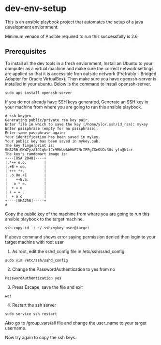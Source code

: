 # dev-env-setup
This is an ansible playbook project that automates the setup of a java development enviornment.

Minimum version of Ansible required to run this successfully is 2.6

## Prerequisites

To install all the dev tools in a fresh enviornment, Install an Ubuntu to your computer as a virtual machine and make sure the correct network settings are applied so that it is accessible fron outside network (Prefrably - Bridged Adapter for Oracle VirtualBox). Then make sure you have openssh-server is installed in your ubuntu. Below is the command to install openssh-server.

```
sudo apt install openssh-server
```

If you do not already have SSH keys generated, Generate an SSH key in your machine from where you are going to run this ansible playbook.

```
# ssh-keygen
Generating public/private rsa key pair.
Enter file in which to save the key (/home/ylo/.ssh/id_rsa): mykey
Enter passphrase (empty for no passphrase):
Enter same passphrase again:
Your identification has been saved in mykey.
Your public key has been saved in mykey.pub.
The key fingerprint is:
SHA256:GKW7yzA1J1qkr1Cr9MhUwAbHbF2NrIPEgZXeOUOz3Us ylo@klar
The key's randomart image is:
+---[RSA 2048]----+
|.*++ o.o.        |
|.+B + oo.        |
| +++ *+.         |
| .o.Oo.+E        |
|    ++B.S.       |
|   o * =.        |
|  + = o          |
| + = = .         |
|  + o o          |
+----[SHA256]-----+
#
```

Copy the public key of the machine from where you are going to run this ansible playbook to the target machine.
```
ssh-copy-id -i ~/.ssh/mykey user@target
```

If above command shows error saying permission denied then login to your target machine with root user
1. As root, edit the sshd_config file in /etc/ssh/sshd_config:
```
sudo vim /etc/ssh/sshd_config
```
2. Change the PasswordAuthentication to yes from no
```
PasswordAuthentication yes
```
3. Press Escape, save the file and exit
```
wq!
```
4. Restart the ssh server
```
sudo service ssh restart
```

Also go to /group_vars/all file and change the user_name to your target username. 

Now try again to copy the ssh keys.
